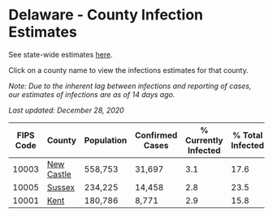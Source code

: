 # Delaware - County Infection Estimates

See state-wide estimates [here](/infections/us-de).

Click on a county name to view the infections estimates for that county.

*Note: Due to the inherent lag between infections and reporting of cases, our estimates of infections are as of 14 days ago.*

*Last updated: December 28, 2020*

|   FIPS Code |                   County |   Population |   Confirmed Cases |   % Currently Infected |   % Total Infected |
|-------------|--------------------------|--------------|-------------------|------------------------|--------------------|
|       10003 | [New Castle](new-castle) |      558,753 |            31,697 |                    3.1 |               17.6 |
|       10005 |         [Sussex](sussex) |      234,225 |            14,458 |                    2.8 |               23.5 |
|       10001 |             [Kent](kent) |      180,786 |             8,771 |                    2.9 |               15.8 |
